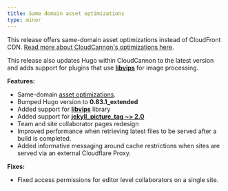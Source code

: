 ```yaml
---
title: Same domain asset optimizations
type: minor
---
```

This release offers same-domain asset optimizations instead of CloudFront CDN. [Read more about CloudCannon's optimizations here](/documentation/build/optimizations/#optimizations).

This release also updates Hugo within CloudCannon to the latest version and adds support for plugins that use [**libvips**](https://libvips.github.io/libvips/) for image processing.

**Features:**

* Same-domain [asset optimizations](/documentation/build/optimizations/#optimizations).
* Bumped Hugo version to **0\.83.1\_extended**
* Added support for [**libvips**](https://libvips.github.io/libvips/) library
* Added support for [**jekyll\_picture\_tag ~&gt; 2.0**](https://rbuchberger.github.io/jekyll_picture_tag/devs/releases.html)
* Team and site collaborator pages redesign
* Improved performance when retrieving latest files to be served after a build is completed.
* Added informative messaging around cache restrictions when sites are served via an external Cloudflare Proxy.

**Fixes:**

* Fixed access permissions for editor level collaborators on a single site.
